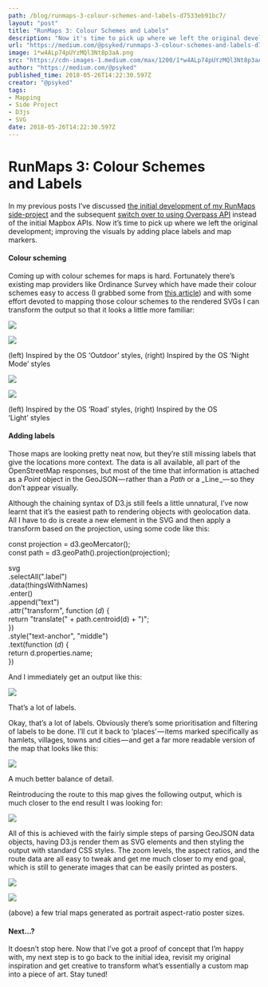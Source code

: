 ```yaml
---
path: /blog/runmaps-3-colour-schemes-and-labels-d7533eb91bc7/
layout: "post"
title: "RunMaps 3: Colour Schemes and Labels"
description: "Now it's time to pick up where we left the original development; improving the visuals by adding place labels and map markers."
url: "https://medium.com/@psyked/runmaps-3-colour-schemes-and-labels-d7533eb91bc7"
image: 1*w4ALp74pUYzMQl3Nt8p3aA.png
src: "https://cdn-images-1.medium.com/max/1200/1*w4ALp74pUYzMQl3Nt8p3aA.png"
author: "https://medium.com/@psyked"
published_time: 2018-05-26T14:22:30.597Z
creator: "@psyked"
tags:
- Mapping
- Side Project
- D3js
- SVG
date: 2018-05-26T14:22:30.597Z
---
```


# RunMaps 3: Colour Schemes and Labels

In my previous posts I’ve discussed [the initial development of my RunMaps side-project](https://medium.com/@psyked/generating-run-maps-with-node-js-52738014d3dc) and the subsequent [switch over to using Overpass API](https://medium.com/@psyked/runmaps-v2-0-breaking-free-of-mapbox-dbe3c3ca1a01) instead of the initial Mapbox APIs. Now it’s time to pick up where we left the original development; improving the visuals by adding place labels and map markers.

#### Colour scheming

Coming up with colour schemes for maps is hard. Fortunately there’s existing map providers like Ordinance Survey which have made their colour schemes easy to access (I grabbed some from [this article](https://www.ordnancesurvey.co.uk/blog/2017/12/effective-basemaps/)) and with some effort devoted to mapping those colour schemes to the rendered SVGs I can transform the output so that it looks a little more familiar:

![](1*c8Awb6Y_n4MI_Tqf9IH4og.png)

![](1*ld4DFJUILdJwdk_3akVZnA.png)

(left) Inspired by the OS ‘Outdoor’ styles, (right) Inspired by the OS ‘Night Mode’ styles

![](1*Qkd5f8KrNqbSjMRW72LqKA.png)

![](1*tfS-ZObVpt-3VbuAwJ760A.png)

(left) Inspired by the OS ‘Road’ styles, (right) Inspired by the OS ‘Light’ styles

#### Adding labels

Those maps are looking pretty neat now, but they’re still missing labels that give the locations more context. The data is all available, all part of the OpenStreetMap responses, but most of the time that information is attached as a _Point_ object in the GeoJSON — rather than a _Path_ or a _Line _— so they don’t appear visually.

Although the chaining syntax of D3.js still feels a little unnatural, I’ve now learnt that it’s the easiest path to rendering objects with geolocation data. All I have to do is create a new element in the SVG and then apply a transform based on the projection, using some code like this:

const projection = d3.geoMercator();  
const path = d3.geoPath().projection(projection);

svg  
  .selectAll(".label")  
  .data(thingsWithNames)  
  .enter()  
  .append("text")  
  .attr("transform", function (_d_) {  
    return "translate(" + path.centroid(d) + ")";  
  })  
  .style("text-anchor", "middle")  
  .text(function (_d_) {  
    return d.properties.name;  
  })

And I immediately get an output like this:

![](1*TDweZYj9lQ0k-FVilbYf7g.png)

That’s a lot of labels.

Okay, that’s a lot of labels. Obviously there’s some prioritisation and filtering of labels to be done. I’ll cut it back to ‘places’ — items marked specifically as hamlets, villages, towns and cities — and get a far more readable version of the map that looks like this:

![](1*N65LzygOc9_wrgXBK9ac4Q.png)

A much better balance of detail.

Reintroducing the route to this map gives the following output, which is much closer to the end result I was looking for:

![](1*w4ALp74pUYzMQl3Nt8p3aA.png)

All of this is achieved with the fairly simple steps of parsing GeoJSON data objects, having D3.js render them as SVG elements and then styling the output with standard CSS styles. The zoom levels, the aspect ratios, and the route data are all easy to tweak and get me much closer to my end goal, which is still to generate images that can be easily printed as posters.

![](1*lNgkj0G0-dvJm--E5OE2yw.png)

![](1*3wfHrb9nskMuVi1gOBkOEA.png)

(above) a few trial maps generated as portrait aspect-ratio poster sizes.

#### Next…?

It doesn’t stop here. Now that I’ve got a proof of concept that I’m happy with, my next step is to go back to the initial idea, revisit my original inspiration and get creative to transform what’s essentially a custom map into a piece of art. Stay tuned!